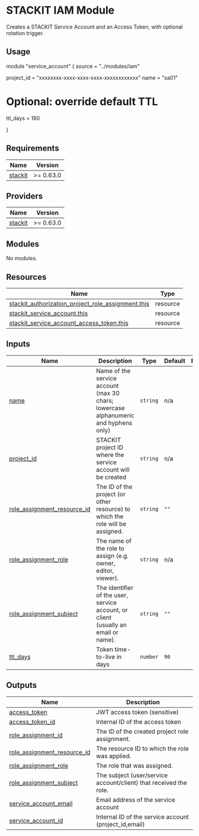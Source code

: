 # STACKIT IAM Module

Creates a STACKIT Service Account and an Access Token, with optional rotation trigger.

## Usage

module "service_account" {
  source = "../modules/iam"

  project_id = "xxxxxxxx-xxxx-xxxx-xxxx-xxxxxxxxxxxx"
  name       = "sa01"

  # Optional: override default TTL
  ttl_days   = 180

}

<!-- BEGIN_TF_DOCS -->
## Requirements

| Name | Version |
|------|---------|
| <a name="requirement_stackit"></a> [stackit](#requirement\_stackit) | >= 0.63.0 |

## Providers

| Name | Version |
|------|---------|
| <a name="provider_stackit"></a> [stackit](#provider\_stackit) | >= 0.63.0 |

## Modules

No modules.

## Resources

| Name | Type |
|------|------|
| [stackit_authorization_project_role_assignment.this](https://registry.terraform.io/providers/stackitcloud/stackit/latest/docs/resources/authorization_project_role_assignment) | resource |
| [stackit_service_account.this](https://registry.terraform.io/providers/stackitcloud/stackit/latest/docs/resources/service_account) | resource |
| [stackit_service_account_access_token.this](https://registry.terraform.io/providers/stackitcloud/stackit/latest/docs/resources/service_account_access_token) | resource |

## Inputs

| Name | Description | Type | Default | Required |
|------|-------------|------|---------|:--------:|
| <a name="input_name"></a> [name](#input\_name) | Name of the service account (max 30 chars; lowercase alphanumeric and hyphens only) | `string` | n/a | yes |
| <a name="input_project_id"></a> [project\_id](#input\_project\_id) | STACKIT project ID where the service account will be created | `string` | n/a | yes |
| <a name="input_role_assignment_resource_id"></a> [role\_assignment\_resource\_id](#input\_role\_assignment\_resource\_id) | The ID of the project (or other resource) to which the role will be assigned. | `string` | `""` | no |
| <a name="input_role_assignment_role"></a> [role\_assignment\_role](#input\_role\_assignment\_role) | The name of the role to assign (e.g. owner, editor, viewer). | `string` | n/a | yes |
| <a name="input_role_assignment_subject"></a> [role\_assignment\_subject](#input\_role\_assignment\_subject) | The identifier of the user, service account, or client (usually an email or name). | `string` | `""` | no |
| <a name="input_ttl_days"></a> [ttl\_days](#input\_ttl\_days) | Token time-to-live in days | `number` | `90` | no |

## Outputs

| Name | Description |
|------|-------------|
| <a name="output_access_token"></a> [access\_token](#output\_access\_token) | JWT access token (sensitive) |
| <a name="output_access_token_id"></a> [access\_token\_id](#output\_access\_token\_id) | Internal ID of the access token |
| <a name="output_role_assignment_id"></a> [role\_assignment\_id](#output\_role\_assignment\_id) | The ID of the created project role assignment. |
| <a name="output_role_assignment_resource_id"></a> [role\_assignment\_resource\_id](#output\_role\_assignment\_resource\_id) | The resource ID to which the role was applied. |
| <a name="output_role_assignment_role"></a> [role\_assignment\_role](#output\_role\_assignment\_role) | The role that was assigned. |
| <a name="output_role_assignment_subject"></a> [role\_assignment\_subject](#output\_role\_assignment\_subject) | The subject (user/service account/client) that received the role. |
| <a name="output_service_account_email"></a> [service\_account\_email](#output\_service\_account\_email) | Email address of the service account |
| <a name="output_service_account_id"></a> [service\_account\_id](#output\_service\_account\_id) | Internal ID of the service account (project\_id,email) |
<!-- END_TF_DOCS -->
